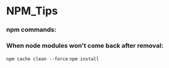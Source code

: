 # NPM_Tips

### npm commands:

### When node modules won't come back after removal:
`npm cache clean --force`
`npm install`
